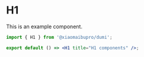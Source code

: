 <!--
 * @Author: Lee
 * @Date: 2023-11-11 15:30:33
 * @LastEditTime: 2023-11-11 18:28:32
 * @LastEditors: Lee
-->
# H1

This is an example component.

```jsx
import { H1 } from '@xiaomaibupro/dumi';

export default () => <H1 title="H1 components" />;
```
